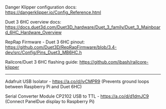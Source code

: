 Danger Klipper configuration docs: https://dangerklipper.io/Config_Reference.html

Duet 3 6HC overview docs: https://docs.duet3d.com/Duet3D_hardware/Duet_3_family/Duet_3_Mainboard_6HC_Hardware_Overview

RepRap Firmware - Duet 3 6HC pinout: https://github.com/Duet3D/RepRapFirmware/blob/3.4-dev/src/Config/Pins_Duet3_MB6HC.h

Railcore/Duet 3 6HC flashing guide: https://github.com/ibash/railcore-klipper

-----------

Adafruit USB Isolator - https://a.co/d/ivCMPR9
(Prevents ground loops between Raspberry Pi and Duet 6HC)

Serial Converter Module CP2102 USB to TTL - https://a.co/d/d1dmJC9
(Connect PanelDue display to Raspberry Pi)

